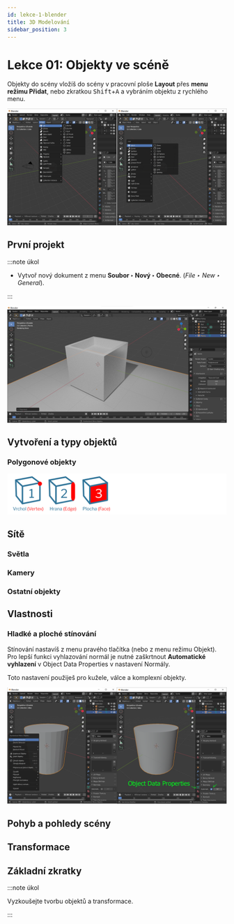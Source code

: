 ```yaml
---
id: lekce-1-blender
title: 3D Modelování
sidebar_position: 3
---
```


# Lekce 01: Objekty ve scéně
Objekty do scény vložíš do scény v pracovní ploše **Layout** přes **menu režimu Přidat**, nebo zkratkou <kbd>Shift</kbd>+<kbd>A</kbd> a vybráním objektu z rychlého menu.

![image](./images/blender-add.png)



## První projekt
:::note úkol

- Vytvoř nový dokument z menu **Soubor ‣ Nový ‣ Obecné**. (*File ‣ New ‣ General*).

:::

![image](./images/blender-screen.png)
## Vytvoření a typy objektů

### Polygonové objekty
![image](../img/blender01-edit.svg)


## Sítě

### Světla
### Kamery
### Ostatní objekty

## Vlastnosti
### Hladké a ploché stínování
Stínování nastavíš z menu pravého tlačítka (nebo z menu režimu Objekt).
Pro lepší funkci vyhlazování normál je nutné zaškrtnout **Automatické vyhlazení** v Object Data Properties v nastavení Normály.

Toto nastavení použiješ pro kužele, válce a komplexní objekty.

![image](./images/blender-shading.png)

## Pohyb a pohledy scény

## Transformace

## Základní zkratky


:::note úkol

Vyzkoušejte tvorbu objektů a transformace.

:::

